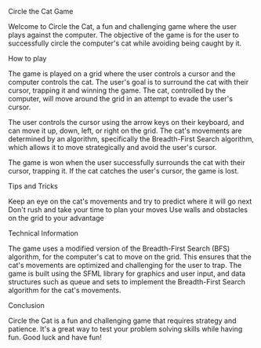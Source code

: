 Circle the Cat Game

Welcome to Circle the Cat, a fun and challenging game where the user plays against the computer. The objective of the game is for the user to successfully circle the computer's cat while avoiding being caught by it.

How to play

The game is played on a grid where the user controls a cursor and the computer controls the cat. The user's goal is to surround the cat with their cursor, trapping it and winning the game. The cat, controlled by the computer, will move around the grid in an attempt to evade the user's cursor.

The user controls the cursor using the arrow keys on their keyboard, and can move it up, down, left, or right on the grid. The cat's movements are determined by an algorithm, specifically the Breadth-First Search algorithm, which allows it to move strategically and avoid the user's cursor.

The game is won when the user successfully surrounds the cat with their cursor, trapping it. If the cat catches the user's cursor, the game is lost.

Tips and Tricks

Keep an eye on the cat's movements and try to predict where it will go next
Don't rush and take your time to plan your moves
Use walls and obstacles on the grid to your advantage

Technical Information

The game uses a modified version of the Breadth-First Search (BFS) algorithm, for the computer's cat to move on the grid. This ensures that the cat's movements are optimized and challenging for the user to trap.
The game is built using the SFML library for graphics and user input, and data structures such as queue and sets to implement the Breadth-First Search algorithm for the cat's movements.

Conclusion

Circle the Cat is a fun and challenging game that requires strategy and patience. It's a great way to test your problem solving skills while having fun. Good luck and have fun!



